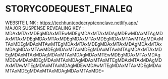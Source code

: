 # STORYCODEQUEST_FINALEQ
WEBSITE LINK : https://techhuntcodecryptconclave.netlify.app/ <br>
MAJOR SUSPENSE REVEALING KEY : MDAxMTAxMDEgMDAxMTEwMDEgMDAxMTAxMDAgMDEwMDAxMTAgMDAxMTAxMDEgMDAxMTAxMDEgMDAxMTAxMDEgMDAxMTAwMTAgMDAxMTAxMDEgMDAxMTAwMTEgMDAxMTAxMDEgMDAxMTAxMDAgMDAxMTAxMDAgMDAxMTAwMDEgMDAxMTAxMDEgMDAxMTAwMTAgMDAxMTAxMDEgMDAxMTAxMDAgMDAxMTAxMDAgMDAxMTEwMDEgMDAxMTAxMDAgMDEwMDAxMDEgMDAxMTAxMDAgMDAxMTAxMTEgMDAxMTAxMDAgMDAxMTAwMTEgMDAxMTAxMDAgMDEwMDAwMTEgMDAxMTAxMDEgMDAxMTAxMDEgMDAxMTAxMDAgMDAxMTAxMDE=

